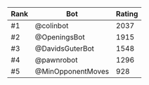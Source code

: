 Rank|Bot|Rating
---|---|---
#1|@colinbot|2037
#2|@OpeningsBot|1915
#3|@DavidsGuterBot|1548
#4|@pawnrobot|1296
#5|@MinOpponentMoves|928

